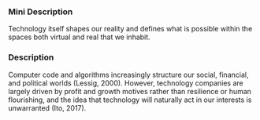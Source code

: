 ### Mini Description

 Technology itself shapes our reality and defines what is possible within the spaces  both virtual and real  that we inhabit.

### Description

Computer code and algorithms increasingly structure our social, financial, and political worlds (Lessig, 2000). However, technology companies are largely driven by profit and growth motives rather than resilience or human flourishing, and the idea that technology will naturally act in our interests is unwarranted (Ito, 2017).
